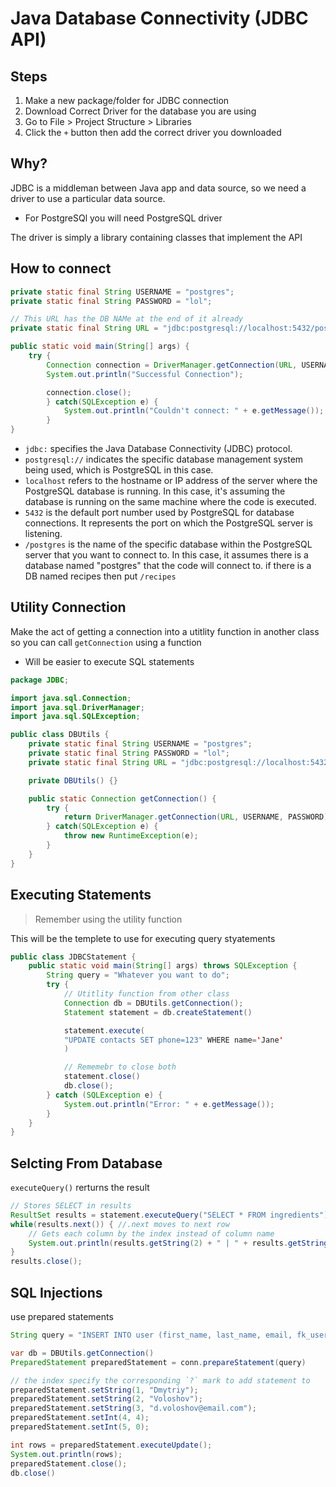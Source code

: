 # Java Database Connectivity (JDBC API)

## Steps

1. Make a new package/folder for JDBC connection
2. Download Correct Driver for the database you are using
3. Go to File > Project Structure > Libraries
4. Click the `+` button then add the correct driver you downloaded

## Why?

JDBC is a middleman between Java app and data source, so we need a driver to use a particular data source.

- For PostgreSQl you will need PostgreSQL driver

The driver is simply a library containing classes that implement the API

## How to connect

```java
private static final String USERNAME = "postgres";
private static final String PASSWORD = "lol";

// This URL has the DB NAMe at the end of it already
private static final String URL = "jdbc:postgresql://localhost:5432/postgres";

public static void main(String[] args) {
    try {
        Connection connection = DriverManager.getConnection(URL, USERNAME, PASSWORD);
        System.out.println("Successful Connection");

        connection.close();
        } catch(SQLException e) {
            System.out.println("Couldn't connect: " + e.getMessage());
        }
}
```

- `jdbc:` specifies the Java Database Connectivity (JDBC) protocol.
- `postgresql://` indicates the specific database management system being used, which is PostgreSQL in this case.
- `localhost` refers to the hostname or IP address of the server where the PostgreSQL database is running. In this case, it's assuming the database is running on the same machine where the code is executed.
- `5432` is the default port number used by PostgreSQL for database connections. It represents the port on which the PostgreSQL server is listening.
- `/postgres` is the name of the specific database within the PostgreSQL server that you want to connect to. In this case, it assumes there is a database named "postgres" that the code will connect to. if there is a DB named recipes then put `/recipes`

## Utility Connection

Make the act of getting a connection into a utitlity function in another class so you can call `getConnection` using a function

- Will be easier to execute SQL statements

```java
package JDBC;

import java.sql.Connection;
import java.sql.DriverManager;
import java.sql.SQLException;

public class DBUtils {
    private static final String USERNAME = "postgres";
    private static final String PASSWORD = "lol";
    private static final String URL = "jdbc:postgresql://localhost:5432/postgres";

    private DBUtils() {}

    public static Connection getConnection() {
        try {
            return DriverManager.getConnection(URL, USERNAME, PASSWORD);
        } catch(SQLException e) {
            throw new RuntimeException(e);
        }
    }
}

```

## Executing Statements

> Remember using the utility function

This will be the templete to use for executing query styatements

```java
public class JDBCStatement {
    public static void main(String[] args) throws SQLException {
        String query = "Whatever you want to do";
        try {
            // Utitlity function from other class
            Connection db = DBUtils.getConnection();
            Statement statement = db.createStatement()

            statement.execute(
            "UPDATE contacts SET phone=123" WHERE name='Jane'
            )

            // Rememebr to close both
            statement.close()
            db.close();
        } catch (SQLException e) {
            System.out.println("Error: " + e.getMessage());
        }
    }
}
```

## Selcting From Database

`executeQuery()` rerturns the result

```java
// Stores SELECT in results
ResultSet results = statement.executeQuery("SELECT * FROM ingredients");
while(results.next()) { //.next moves to next row
    // Gets each column by the index instead of column name
    System.out.println(results.getString(2) + " | " + results.getString(4));
}
results.close();
```

## SQL Injections

use prepared statements

```java
String query = "INSERT INTO user (first_name, last_name, email, fk_user_role, money) VALUES (?, ?, ?, ?, ?)";

var db = DBUtils.getConnection()
PreparedStatement preparedStatement = conn.prepareStatement(query)

// the index specify the corresponding `?` mark to add statement to
preparedStatement.setString(1, "Dmytriy");
preparedStatement.setString(2, "Voloshov");
preparedStatement.setString(3, "d.voloshov@email.com");
preparedStatement.setInt(4, 4);
preparedStatement.setInt(5, 0);

int rows = preparedStatement.executeUpdate();
System.out.println(rows);
preparedStatement.close();
db.close()
```
